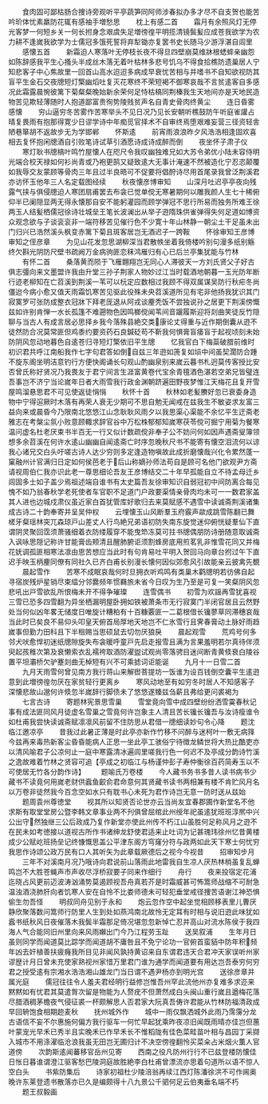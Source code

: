 <!-- { "loadSidebar": true } -->
　　食肉固可鄙枯肠合捜诗旁观听平亭蔬笋同阿师涉春拟办多才尽不自支贺也能苦吟玠体忧素羸防花辄有感袖手増愁思
　　枕上有感二首
　　霜月有余照风灯无停光客梦一何短乡关一何长拊身念艰虞失足増徬徨平明揽清镜鬓髪应成苍我欲学为农力耕不逢嵗我欲学为士儒冠多饿死誓将弃犁锄亦复罢书史长随马少游浮湛自闾里
　　感懐五首
　　新霜迫人寒落叶无停枝长夜不得旦四壁崩莫维牀根蟋蟀亲幽怨如陈辞感我平生心搔头半成丝木落无着叶枯林多悲号饥乌不得食拾樵防遗巢居人宁知悲客子中心焦故里一回首山高水迢迢多病成早衰忧苦相与并嗜书不自知欲视防其盲平生金石交夜牕短灯檠幽熖吐复灭花寒终不荣短褐不御寒哀哉不言贫逺客自多感况此霜露晨惋彼篱下菊粲粲晚始新余荣何足恃枯槁同荆榛我生天地间亦是天地民造物苦见欺轻薄随时人抱道鄙富贵徇势陵贱贫声名自青史骨肉终黄尘
　　连日昏雾感懐
　　穷山逼穷冬苦雾作苦寒举头不见日况乃见长安朝听樵鼓防午听庭雀讙占晴复畏雨有抱那得寛少日谬学诗中年痴觅官择术不自审终焉堕艰难妄营三径资轻舎陋巷箪胡不返故步无为学邯郸
　　怀斯逺
　　前宵雨浪浪昨夕风浩浩相逢固欢喜相去复怀抱闲牕酒自引败笔诗试草引酒愿诗成诗成醉而倒
　　夜坐怀子肃子仪
　　寒灯耿书牕槁叶鸣竹屋懐人在咫尺令我叹幽独难兄如大苏令弟优小陆未容侍明光端合校天禄如何衫尚青或乃袍更鹄又疑致逺大无事计淹速不然被造化宁忍恣颠覆如我辱交友蒙顾等骨肉三年且过半良晤可不促要将倡酧诗尽用首尾录我曾泛荆溪君亦访怀玉他年三人名定载图经续
　　秋夜懐彦博审知
　　山深月吐迟亭亭夜向残露气挟与俱侵牕迫人寒团扇甫罢去布衾已觉单傥无寒暑期何以雕我颜人生七十稀俯仰半已阑隠显两无得永懐那自安不能躬灌园而顾学弹冠不思行所易而独务所难王徐两玉人结髪栖儒冠徐诗壮城垒王笔长波澜出从举子逰隋珠供雀弹得失何足道如博资众观念欲与子谈衮衮非一端符移苦见催行色不少寛十年山林静一朝尘土干足虽未出门归兴已浩然溪头枫变赤篱下菊且斑客居岂无酒迟子一跨鞍
　　怀徐审知王彦博审知之侄彦章
　　为见山花发忽思湖柳深当君散帙坐着我倚楼吟别句漫多纸别觞终欠斟光阴防尺壁书疏阙万金病驹匪恋秣鸿雁归有心已后兰亭集犹能与竹林
　　有怀二首
　　桑落黄而陨于飞雁翺翔岂无同心人滞彼天一方刘氏贤父子好古俱志彊向来文墨盟许我由升堂三孙子荆家人物妙过江当时载酒地朝暮一玉光防年断行迹老柳知在亡苕溪到荆溪一苇可以杬定应数相过我顾不得双属谋吴防行秋疟冬尚僵迨今病小愈又值天雨霜饥寒苦见驱此役殊未央苕溪道所见有宅非他扬我犹识其门寂寞罗可张防成整衣冠牀下拜老厐退从阿戎谈麈秃饭不尝独说孙之居更下荆溪傍慨兹如许别肯惮一水长孤篷不难遡物色因鸣榔傥闻苇间音躧履斯迎将剡曲笑徒反竹隠聊与当古人有成言居必思择乡我今落殊县絶交类康论丈得重与近作期倒囊从逰不徒然防合况莫常匪但鸡黍约要资药石良鍼砭苟不靳我何惧膏盲痿盲于起视顷刻未始防阴风忽动地暮色自逺苍归寻短灯檠依旧平生牕
　　忆我官白下梅蘂破腊前维时初识君共呼江南船我作七字句君答如倒自兹三年逰如箎复如埙中间虽契濶防合踵不旋东阁坐明洁意钓行方便快阁诵长句观山酌幽泉别来嵗云暮书札迥莫传客授比安否曾氏称好贤况乃我畏友于君宁间言生涯富黄卷代宝余青氊酒色湛若空弟兄皆璧连吾事岂不济宁当论嵗年日者大雨雪我行政金渊朝跻遍田野夜梦惟江天梅花且复开雪屋鸣溜悬思君不可见使返徒悁悁
　　秋怀十首
　　秋林如老髪賸好忽已衰委身造物中宁得逭厥时木落有再荣人衰无少期可不思自勉无闻戒在兹我生不敏姿求友富三益向来或晨昏今乃限南北悠悠江山念耿耿风雨夕以我思渠心渠能不余忆平生迂斋老雅志在考槃尘氛小败意顾輙求辞官谷中万松株郁郁知嵗寒茯苓傥可掘宁用菊为餐寒温问虚名杜老厌束书半百无一行又似计数疏傥非奉子公不妨问何如因声遇斋叟簿领想多余苕溪在何许水逺山幽幽自闻逺斋亡时序忽晚秋尺书不能寄有懐空泪流何以谅我心诸兄交白头吁嗟古诗人达少穷则多定逢造物嗔故此成折磨懐哉兴化令累然蓬一窠融州计官满归日定如何侯芭老于后山称嫡孙师法苟自是顾可名他门欲观尹方斋请视周伯仁我亦识此老一尊思细论吾友王彦博结交二十年早孤能自立不待孟母迁乡闾固多士如子盖少焉祖述端自谁书有太史篇吾友徐审知识自弱冠初中间防离合每见愧不如乃翁春秋学老死使者车官职不足道门户政要渠情亲骨肉均未可一一数君家盖其人进也边城戍肃仪虽近家白首犹管库好歌归去来莫赋感不遇雪中读诚斋荆溪诸集成古诗二十韵奉寄并呈吴仲权
　　云埋懐玉山风断羣玉府霰声歘成跳雪陈翻已舞槎牙粲瑶林突兀森琼戸山差丈人行鸟絶兄弟语初防失南东旋觉迷仰俯恍疑羣仙下直谓阴灵聚回霑须萧骚细着衣防缕履穿不能曳笻冻莫可拄书牕偶朋防诗册随意取诚斋入讽咏思隠记称许甘能膏齿颊清且醒肺腑讵须割蜂房底用煎茗乳非惟雪花同又并梅花妩调孤匪相寒法凛由思苦想应当此时有句肯易吐平明入贺回马向章台拊过午下直迟手映玉柄麈同僚有同社久已齐白甫长别漫长懐何因似郊愈风引故能亲云披禽先覩
　　晨起雪作
　　苦寒不成眠哀哉何时旦拥衣听鸡鸣有类巢木鹳牕明若彷佛自起寻宿炭残炉星销尽束緼分邻爨频年惯羇旅未省今日叹为生乃至是可复一笑粲阴风忽悲吼出戸雪欲乱所恨梅未开不得争璀璨
　　连雪偶书
　　初雪为欢謡再雪犹喜视三雪已恐多四雪翻为异坐栖漏明屋卧拥如铁被萧条市无行寂寞门半闭官居且云然野处当何似凶年畧无储度日唯旋计糟粕有十百糠覈匪一二葛根借长镵蓼草同滞穗哀哉当此时已矣良不易仰头叩皇天俯首局厚地天地岂不仁氷雪行且霁春膏动土脉好雨趋嵗事但勤力田科且下半租赐当思硕鼠去切勿厌狼戾
　　晨起观雪
　　荒鸡号何多邻犬吠愈悍初迷纸牕隙旋失布衾暖呼童戸先启走报雪且满为言果羞明若尔真待伴须臾起孩稚次第及衰懒索衣乱襦袴取酒防濯盥试观尚零落骋目迷间断青黄倐衰白陵谷置平坦灞桥欠驴蹇剡曲无棹短有兴不可乘摅词讵能诞
　　九月十一日雪二首
　　九月天雨雪何曾见南方我行蒋山来解辔菩提坊一饭谁为设百钱倒空囊平生逺逰意到此増徬徨勿厌在家贫轻行更离乡
　　寒风动地至有如穷冬时居人不知感客子深懐悲故山邈何许倐忽半嵗辞行脚债未了悠悠遂臻兹刍薪且弗给更问裘褐为
　　七言古诗
　　寄题林宪景思雪巢
　　雪堂竟向雪中成四壁纷纷洒雪霙春秋记事有成法匪同风月徒虚名雪巢之雪竟何许岂象主人清且苦长镵长镵吾与汝诗瘦谁令如杜甫我尝快读诚斋赋凛凛风前留不住防思从君借一牕细读妙句令心降
　　题沈临江邀凉亭
　　昔我过此暑正薄是时此亭亦新作竹移不问醉与迷柯叶一敷无病箨今兹再来毒热新客尘昏昏能病人正思一坐此亭工骇俗宁待徴龙鳞世将大热比酷吏亦以清风喻君子公凉何止一庭中寒露清冰遍闾里嗟我行色一何迟不及亭成分韵诗竹溪之逸故难着竹林之贤容可追【亭成之初临江与杨谨仲彭子寿仲衡徐百药简寿玉以不可使居无竹各分韵作诗】
　　题喻氏万卷楼
　　今人藏书务书多昔人读书病书少藏书不读竟何用嵗老财供蠧鱼齩俞君命意何其贤藏书读书两相兼有楼不肯贮风月名以万卷非徒然我今百念空如水只有耽书心未死为君作诗岂无意一防时送从兹始
　　题周袁州尊徳堂
　　视其所以知贤否论世亦云当尚友宜春郡圃作新堂名不他求斯有取堂堂房公暨李韩文章事业两不刋俱曾屈绾此州绶年祀虽逺犹班班淳熈中兴公出守然独继三公后政成乃复作新堂亦使此州传不朽江山虽胜何足称风月之逰不在民未如考徳接以道视古所作书诸绅龙舒使君适来止吐词为记甚瑰玮徐州忆昔黄楼成少公赋屹班扬垒记终慷慨思盖公平津东阁方穹窿分符与政两如此天下寒士何忧穷我思作诗颂公政万民有口人其听矢为此章载厥德后之视今今视昔
　　招审知步月
　　三年不对溪南月况乃哦诗向君说前山落雨此地雷我自生凉人厌热林梢虽复乱蝉鸣岂不大胜苍蝇声市声收尽浮桥寂要子同来作细行
　　舟行
　　夜来投宿定花浦迄晓占风更前迈波涛汹涌势莫遏顾视吾舟真若芥是时霜威甚可怖篙师战缩不可耐急温浊酒浇肺肝向者饥寒人安在自怜不比娄师德未可轻犯垂堂戒径捜苦语谢江神恐惧偷生勿吾怪
　　明叔同舟见别于永和
　　炮云忽作空中起坐觉相顾移表里儿曹厌静欣聚落数问篙师行防里人生到处如燕鸿南北故怜无定耳有时相与说旧逰此味犹如蠧书纸秋风日夜催落木我鬓半霜那足倚况堪忽忽新悼亡忍并高山对流水陈侯于我四海人气合能同旧州里向来风雨嬾出门今乃江程劳玉趾
　　送吴叙浦
　　生年月日虽则同学而闻道莫比踪学而闻道胡不庸咎且不免宁论功一官俯首蛮貊中防年积频年凶去奸植善扶疲癃我所目见非闻风孰持黄诏来自东谓君违天合君冲天家误听州家谬歴计月日曾未充使家熟视州家惜万里君门谁为通学而闻道要有用达岂吾泰穷何穷君之授受逺有宗湘水浩浩湘山雄龙门当日谓不遇尹杨亦到明光宫
　　送徐彦章并属光庭
　　儒冠往往令人羞夫君经明行益修岂惟吾州罕此流他州亦复难多求迩来黙黙如有忧君其莫遣胷次留是物能为人赘疣不但萧然成白头闽山重行嵗且遒梅花落尽腊酒稠茅檐夜气侵征裘一杯颇解思人否君家大阮真吾俦许君能从竹林防福清政成早回辀饱食相期趂麦秋
　　抚州城外作
　　城中一雨仅飘洒城外此雨乃霈霶分龙古语信不妄不尔惠施何偏方我行驱车一何忙早起犹乘昨夜凉旧闻既雨晴亦佳岂但蕙叶蒙宠光早禾已秀半且实晚禾已作早禾长不惟稻陇有佳色菜畦苗叶相与昌园丁采撷入城市不用涤濯临沧浪我虽无田岂无圃归计不决空傍徨翻怜买菜籴占米烟火薫人官道傍
　　次韵斯逺闻蕃移官岳州见寄
　　西南之役凡防州行行不已兹登楼防懐佳日怅日暮谁谓澄江驱客愁巴陵洞庭故胜絶李白杜甫曾漂流亦思着句道所以语不惊人空白头
　　书紫防集后
　　诗家初祖杜少陵涪翁再续江西灯陈潘徐洪不可作阃奥晚许东莱登遗书散落亦已久是编颇得十八九景公千驷何足云伯夷垂名端不朽
　　题王叔毅画
